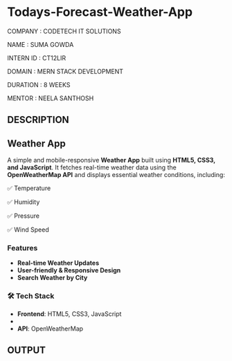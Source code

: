 # Todays-Forecast-Weather-App
COMPANY : CODETECH IT SOLUTIONS

NAME : SUMA GOWDA

INTERN ID : CT12LIR

DOMAIN : MERN STACK DEVELOPMENT

DURATION : 8 WEEKS

MENTOR : NEELA SANTHOSH

## DESCRIPTION

## Weather App  

A simple and mobile-responsive **Weather App** built using **HTML5, CSS3, and JavaScript**. It fetches real-time weather data using the **OpenWeatherMap API** and displays essential weather conditions, including:  

✅ Temperature   

✅ Humidity   

✅ Pressure   

✅ Wind Speed  

###  Features  
- **Real-time Weather Updates**   
- **User-friendly & Responsive Design**   
- **Search Weather by City**     

### 🛠️ Tech Stack 

- **Frontend**: HTML5, CSS3, JavaScript
- 
- **API**: OpenWeatherMap  

## OUTPUT

<!-- Uploading "Screenshot 2025-03-12 005903.png"... -->

<!-- Uploading "Screenshot 2025-03-12 005925.png"... -->




